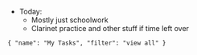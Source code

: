 - Today:
	- Mostly just schoolwork
	- Clarinet practice and other stuff if time left over

```todoist 
{ "name": "My Tasks", "filter": "view all" } 
```